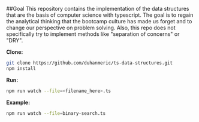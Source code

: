 ##Goal
This repository contains the implementation of the data structures that are the basis of computer science with typescript. The goal is to regain the analytical thinking that the bootcamp culture has made us forget and to change our perspective on problem solving. Also, this repo does not specifically try to implement methods like "separation of concerns" or "DRY".

**Clone:**

```bash
git clone https://github.com/duhanmeric/ts-data-structures.git
npm install
```

**Run:**

```bash
npm run watch --file=<filename_here>.ts
```

**Example:**

```bash
npm run watch --file=binary-search.ts
```

